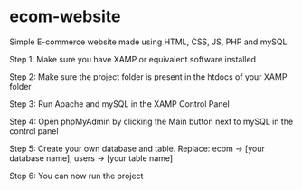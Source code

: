 # ecom-website
Simple E-commerce website made using HTML, CSS, JS, PHP and mySQL

Step 1: Make sure you have XAMP or equivalent software installed

Step 2: Make sure the project folder is present in the htdocs of your XAMP folder

Step 3: Run Apache and mySQL in the XAMP Control Panel

Step 4: Open phpMyAdmin by clicking the Main button next to mySQL in the control panel

Step 5: Create your own database and table. Replace: ecom -> [your database name], users -> [your table name]

Step 6: You can now run the project
